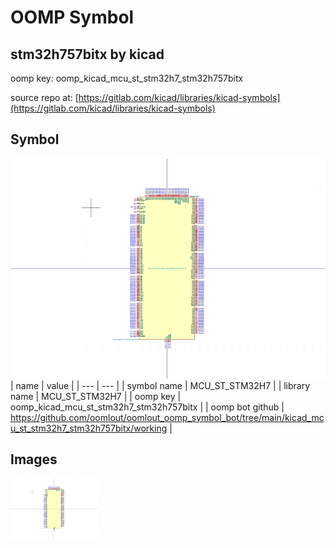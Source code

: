 # OOMP Symbol  
## stm32h757bitx  by kicad  
  
oomp key: oomp_kicad_mcu_st_stm32h7_stm32h757bitx  
  
source repo at: [https://gitlab.com/kicad/libraries/kicad-symbols](https://gitlab.com/kicad/libraries/kicad-symbols)  
## Symbol  
  
[![working.png](working_600.png)](working.png)  
| name | value | 
| --- | --- | 
| symbol name | MCU_ST_STM32H7 | 
| library name | MCU_ST_STM32H7 | 
| oomp key | oomp_kicad_mcu_st_stm32h7_stm32h757bitx | 
| oomp bot github | https://github.com/oomlout/oomlout_oomp_symbol_bot/tree/main/kicad_mcu_st_stm32h7_stm32h757bitx/working | 
## Images  
  
[![working.png](working_140.png)](working.png)  
